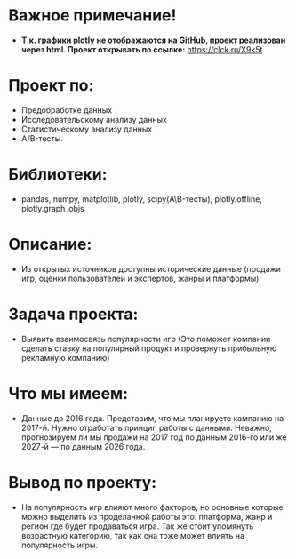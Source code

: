 # Важное примечание!
- **Т.к. графики plotly не отображаются на GitHub, проект реализован через html. Проект открывать по ссылке:** https://clck.ru/X9k5t

# Проект по:
- Предобработке данных
- Исследовательскому анализу данных
- Статистическому анализу данных
- A/B-тесты.

# Библиотеки:
- pandas, numpy, matplotlib, plotly, scipy(A\B-тесты), plotly.offline, plotly.graph_objs

# Описание:
- Из открытых источников доступны исторические данные (продажи игр, оценки пользователей и экспертов, жанры и платформы).  

# Задача проекта:
- Выявить взаимосвязь популярности игр (Это поможет компании сделать ставку на популярный продукт и провернуть прибыльную рекламную компанию)

# Что мы имеем:
- Данные до 2016 года. Представим, что мы планируете кампанию на 2017-й. Нужно отработать принцип работы с данными. Неважно, прогнозируем ли мы продажи на 2017 год по данным 2016-го или же 2027-й — по данным 2026 года.

# Вывод по проекту:
- На популярность игр влияют много факторов, но основные которые можно выделить из проделанной работы это: платформа, жанр и регион где будет продаваться игра. Так же стоит упомянуть возрастную категорию, так как она тоже может влиять на популярность игры.
